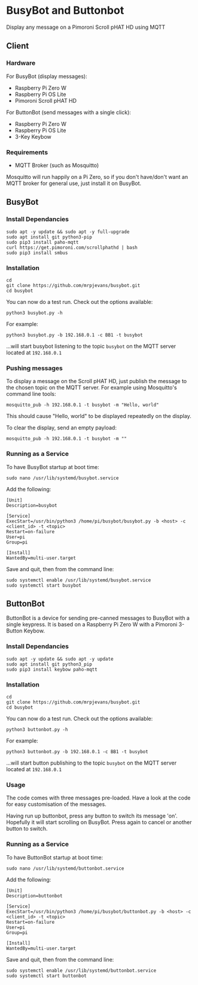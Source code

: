 # BusyBot and Buttonbot

Display any message on a Pimoroni Scroll pHAT HD using MQTT

## Client

### Hardware

For BusyBot (display messages):

- Raspberry Pi Zero W
- Raspberry Pi OS Lite
- Pimoroni Scroll pHAT HD

For ButtonBot (send messages with a single click):

- Raspberry Pi Zero W
- Raspberry Pi OS Lite
- 3-Key Keybow

### Requirements

- MQTT Broker (such as Mosquitto)

Mosquitto will run happily on a Pi Zero, so if you don't have/don't want an MQTT
broker for general use, just install it on BusyBot.

## BusyBot

### Install Dependancies

```
sudo apt -y update && sudo apt -y full-upgrade
sudo apt install git python3-pip
sudo pip3 install paho-mqtt
curl https://get.pimoroni.com/scrollphathd | bash
sudo pip3 install smbus
```

### Installation

```
cd
git clone https://github.com/mrpjevans/busybot.git
cd busybot
```

You can now do a test run. Check out the options available:

```
python3 busybot.py -h
```

For example:

```
python3 busybot.py -b 192.168.0.1 -c BB1 -t busybot
```

...will start busybot listening to the topic `busybot` on the MQTT server located at `192.168.0.1`

### Pushing messages

To display a message on the Scroll pHAT HD, just publish the message to the chosen topic on the MQTT
server. For example using Mosquitto's command line tools:

```
mosquitto_pub -h 192.168.0.1 -t busybot -m "Hello, world"
```

This should cause "Hello, world" to be displayed repeatedly on the display.

To clear the display, send an empty payload:

```
mosquitto_pub -h 192.168.0.1 -t busybot -m ""
```

### Running as a Service

To have BusyBot startup at boot time:

```
sudo nano /usr/lib/systemd/busybot.service
```

Add the following:

```
[Unit]
Description=busybot

[Service]
ExecStart=/usr/bin/python3 /home/pi/busybot/busybot.py -b <host> -c <client_id> -t <topic>
Restart=on-failure
User=pi
Group=pi

[Install]
WantedBy=multi-user.target
```

Save and quit, then from the command line:

```
sudo systemctl enable /usr/lib/systemd/busybot.service
sudo systemctl start busybot
```

## ButtonBot

ButtonBot is a device for sending pre-canned messages to BusyBot with a single
keypress. It is based on a Raspberry Pi Zero W with a Pimoroni 3-Button Keybow.

### Install Dependancies

```
sudo apt -y update && sudo apt -y update
sudo apt install git python3_pip
sudo pip3 install keybow paho-mqtt
```

### Installation

```
cd
git clone https://github.com/mrpjevans/busybot.git
cd busybot
```

You can now do a test run. Check out the options available:

```
python3 buttonbot.py -h
```

For example:

```
python3 buttonbot.py -b 192.168.0.1 -c BB1 -t busybot
```

...will start button publishing to the topic `busybot` on the MQTT server located at `192.168.0.1`

### Usage

The code comes with three messages pre-loaded. Have a look at the code for easy customisation of
the messages.

Having run up buttonbot, press any button to switch its message 'on'. Hopefully it will
start scrolling on BusyBot. Press again to cancel or another button to switch.

### Running as a Service

To have ButtonBot startup at boot time:

```
sudo nano /usr/lib/systemd/buttonbot.service
```

Add the following:

```
[Unit]
Description=buttonbot

[Service]
ExecStart=/usr/bin/python3 /home/pi/busybot/buttonbot.py -b <host> -c <client_id> -t <topic>
Restart=on-failure
User=pi
Group=pi

[Install]
WantedBy=multi-user.target
```

Save and quit, then from the command line:

```
sudo systemctl enable /usr/lib/systemd/buttonbot.service
sudo systemctl start buttonbot
```
